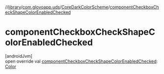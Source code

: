 //[library](../../../index.md)/[com.glovoapp.uds](../index.md)/[CoreDarkColorScheme](index.md)/[componentCheckboxCheckShapeColorEnabledChecked](component-checkbox-check-shape-color-enabled-checked.md)

# componentCheckboxCheckShapeColorEnabledChecked

[androidJvm]\
open override val [componentCheckboxCheckShapeColorEnabledChecked](component-checkbox-check-shape-color-enabled-checked.md): [Color](https://developer.android.com/reference/kotlin/androidx/compose/ui/graphics/Color.html)
